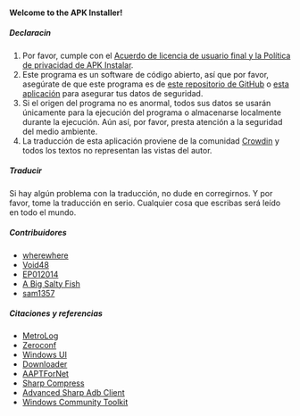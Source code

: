 #### Welcome to the APK Installer!

##### Declaracin
1. Por favor, cumple con el [Acuerdo de licencia de usuario final y la Política de privacidad de APK Instalar](https://github.com/Paving-Base/APK-Installer/blob/main/Privacy.md).
2. Este programa es un software de código abierto, así que por favor, asegúrate de que este programa es de [este repositorio de GitHub](https://github.com/Paving-Base/APK-Installer) o [esta aplicación](https://www.microsoft.com/store/apps/9P2JFQ43FPPG) para asegurar tus datos de seguridad.
3. Si el origen del programa no es anormal, todos sus datos se usarán únicamente para la ejecución del programa o almacenarse localmente durante la ejecución. Aún así, por favor, presta atención a la seguridad del medio ambiente.
4. La traducción de esta aplicación proviene de la comunidad [Crowdin](https://crowdin.com/project/APKInstaller "Crowdin") y todos los textos no representan las vistas del autor.

##### Traducir
[ ](https://crowdin.com/project/APKInstaller "Crowdin") Si hay algún problema con la traducción, no dude en corregirnos. Y por favor, tome la traducción en serio. Cualquier cosa que escribas será leído en todo el mundo.

##### Contribuidores
- [wherewhere](https://github.com/wherewhere)
- [Void48](https://github.com/Void48)
- [EP012014](https://github.com/EP012014)
- [A Big Salty Fish](https://github.com/bigsaltyfishes)
- [sam1357](https://github.com/sam1357)

##### Citaciones y referencias
- [MetroLog](https://github.com/roubachof/MetroLog "MetroLog")
- [Zeroconf](https://github.com/novotnyllc/Zeroconf "Zeroconf")
- [Windows UI](https://github.com/microsoft/microsoft-ui-xaml "Windows UI")
- [Downloader](https://github.com/bezzad/Downloader "Downloader")
- [AAPTForNet](https://github.com/canheo136/QuickLook.Plugin.ApkViewer "AAPTForNet")
- [Sharp Compress](https://github.com/adamhathcock/sharpcompress "Sharp Compress")
- [Advanced Sharp Adb Client](https://github.com/yungd1plomat/AdvancedSharpAdbClient "Advanced Sharp Adb Client")
- [Windows Community Toolkit](https://github.com/CommunityToolkit/WindowsCommunityToolkit "Windows Community Toolkit")